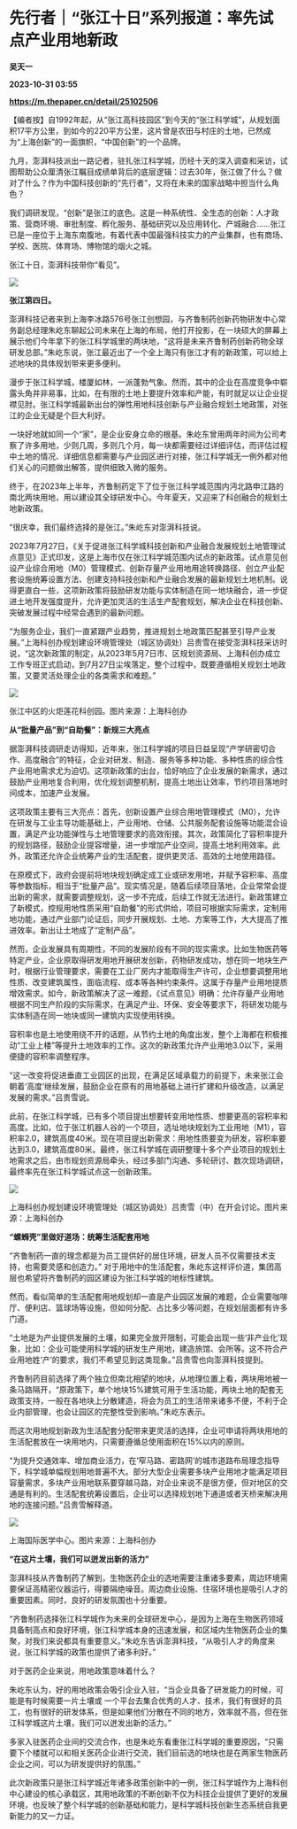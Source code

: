# 先行者｜“张江十日”系列报道：率先试点产业用地新政
**吴天一**

**2023-10-31 03:55**

**https://m.thepaper.cn/detail/25102506**

【编者按】自1992年起，从“张江高科技园区”到今天的“张江科学城”，从规划面积17平方公里，到如今的220平方公里，这片曾是农田与村庄的土地，已然成为“上海创新”的一面旗帜，“中国创新”的一个品牌。

九月，澎湃科技派出一路记者，驻扎张江科学城，历经十天的深入调查和采访，试图帮助公众厘清张江瞩目成绩单背后的底层逻辑：过去30年，张江做了什么？做对了什么？作为中国科技创新的“先行者”，又将在未来的国家战略中担当什么角色？

我们调研发现，“创新”是张江的底色。这是一种系统性、全生态的创新：人才政策、营商环境、审批制度、孵化服务、基础研究以及应用转化、产城融合……张江已是一座位于上海东南腹地，有着代表中国最强科技实力的产业集群，也有商场、学校、医院、体育场、博物馆的烟火之城。

张江十日，澎湃科技带你“看见”。

![](https://imagecloud.thepaper.cn/thepaper/image/276/72/931.jpg)

**张江第四日。**

澎湃科技记者来到上海李冰路576号张江创想园，与齐鲁制药创新药物研发中心常务副总经理朱屹东聊起公司未来在上海的布局，他打开投影，在一块硕大的屏幕上展示他们今年拿下的张江科学城里的两块地，“这将是未来齐鲁制药创新药物全球研发总部。”朱屹东说，张江最近出了一个全上海只有张江才有的新政策，可以给上述地块的具体规划带来更多便利。

漫步于张江科学城，楼厦如林，一派蓬勃气象。然而，其中的企业在高度竞争中崭露头角并非易事，比如，在有限的土地上要提升效率和产能，有时就足以让企业捉襟见肘。张江科学城最新出台的弹性用地科技创新与产业融合规划土地政策，对张江的企业无疑是个巨大利好。

一块好地就如同一个“家”，是企业安身立命的根基。朱屹东曾用两年时间为公司考察了许多用地，少则几周，多则几个月，每一块都需要经过详细评估，而评估过程中土地的情况、详细信息都需要与产业园区进行对接，张江科学城无一例外都对他们关心的问题做出解答，提供细致入微的服务。

终于，在2023年上半年，齐鲁制药定下了位于张江科学城范围内沔北路申江路的南北两块用地，用以建设其全球研发中心。今年夏天，又迎来了科创融合的规划土地新政策。

“很庆幸，我们最终选择的是张江。”朱屹东对澎湃科技说。

2023年7月27日，《关于促进张江科学城科技创新和产业融合发展规划土地管理试点意见》正式印发，这是上海市仅在张江科学城范围内试点的新政策。试点意见创设产业综合用地（M0）管理模式、创新存量产业用地用途转换路径、创立产业配套设施统筹设置方法、创建支持科技创新和产业融合发展的最新规划土地机制。说得更直白一些，这项新政策将鼓励研发功能与实体制造在同一地块融合，进一步促进土地开发强度提升，允许更加灵活的生活生产配套规划，解决企业在科技创新、突破发展过程中经常会遇到的最新问题。

“为服务企业，我们一直紧跟产业趋势，推进规划土地政策匹配甚至引导产业发展。”上海科创办规划建设环境管理处（城区协调处）吕贵雪在接受澎湃科技采访时说，“这次新政策的制定，从2023年5月7日市、区规划资源局、上海科创办成立工作专班正式启动，到7月27日尘埃落定，整个过程中，既要遵循相关规划土地政策，又要灵活处理企业的各类需求和难题。”

![](https://imagecloud.thepaper.cn/thepaper/image/276/72/943.jpg)

张江中区的火炬莲花科创园。图片来源：上海科创办

**从“批量产品”到“自助餐”：新规三大亮点**

据澎湃科技调研走访得知，近年来，张江科学城的项目日益呈现“产学研密切合作、高度融合”的特征，企业对研发、制造、服务等多种功能、多种性质的综合性产业用地需求尤为迫切。这项新政策的出台，恰好响应了企业发展的新需求，通过鼓励产业用地复合利用，优化规划调整机制，提高土地出让效率，节约项目落地时间成本，加速产业发展。

这项政策主要有三大亮点：首先，创新设置产业综合用地管理模式（M0），允许在研发与工业主导功能基础上，产业用地、仓储、公共服务配套设施等功能混合设置，满足产业功能弹性与土地管理要求的高效衔接。其次，政策简化了容积率提升的规划路径，鼓励企业提容增量，进一步增加产业空间，提高土地利用效率。此外，政策还允许企业统筹产业的生活配套，提供更灵活、高效的土地使用路径。

在原模式下，政府会提前将地块规划确定成工业或研发用地，并赋予容积率、高度等参数指标，相当于“批量产品”。现实情况是，随着后续项目落地，企业常常会提出新的需求，就需要调整规划，这一步不完成，后续工作就无法进行。新政策建立了新模式，控规用地性质采用“自助餐”的形式供给，项目可根据实际需求，定制用地功能，通过产业部门论证后，同步开展规划、土地、方案等工作，大大提高了推进效率。新出让土地成了“定制产品”。

然而，企业发展具有周期性，不同的发展阶段有不同的现实需求。比如生物医药等特定产业，企业原取得研发用地开展研发创新，药物研发成功，想在同一地块生产时，根据行业管理要求，需要在工业厂房内才能取得生产许可，企业想要调整用地性质、改变建筑属性，面临流程、成本等各种约束条件。这属于存量产业用地提质增效需求。如今，新政策解决了这一难题，《试点意见》明确：允许存量产业用地根据不同生产阶段的实际需求，在满足产业、环保、安全等要求下，将研发功能与实体制造在同一地块或同一建筑内实现使用转换。

容积率也是土地使用绕不开的话题，从节约土地的角度出发，整个上海都在积极推动“工业上楼”等提升土地效率的工作。这次的新政策允许产业用地3.0以下，采用便捷的容积率调整程序。

“这一改变将促进垂直工业园区的出现，在满足区域承载力的前提下，未来张江会朝着‘高度’继续发展，鼓励企业在原有的用地基础上进行扩建和升级改造，以满足发展的需求。”吕贵雪说。

此前，在张江科学城，已有多个项目提出想要转变用地性质、想要更高的容积率和高度。比如，位于张江机器人谷的一个项目，选址地块规划为工业用地（M1），容积率2.0，建筑高度40米。现在项目提出新需求：用地性质要变为研发，容积率要达到3.0，建筑高度80米。最终，张江科学城在调研整理十多个产业项目的规划土地需求之后，由市规划资源局牵头，经过多部门沟通、多轮研讨、数次现场调研，最终率先在张江科学城试点这一创新政策。

![](https://imagecloud.thepaper.cn/thepaper/image/276/72/951.jpg)

上海科创办规划建设环境管理处（城区协调处）吕贵雪（中）在开会讨论。图片来源：上海科创办

**“螺蛳壳”里做好道场：统筹生活配套用地**

“齐鲁制药一直的理念都是为员工提供好的居住环境，研发人员不仅需要技术支持，也需要灵感和创造力。” 对于用地中的生活配套，朱屹东这样评价道，集团高层也希望将齐鲁制药的园区建设为张江科学城的地标性建筑。

然而，看似简单的生活配套用地规划却一直是产业园区发展的难题，企业需要咖啡厅、便利店、篮球场等设施，但如何分配、占比多少等问题，在规划层面都有许多门道。

“土地是为产业提供发展的土壤，如果完全放开限制，可能会出现一些‘非产业化’现象，比如：企业可能使用科学城的研发生产用地，建造旅馆、会所等。这不符合产业用地姓‘产’的要求，我们不希望见到这类现象。”吕贵雪也向澎湃科技提到。

齐鲁制药目前选择了两个独立但南北相望的地块，从地理位置上看，两块用地被一条马路隔开，“原政策下，单个地块15%建筑可用于生活功能，两块土地的配套无政策支持，一般在各地块上分散建造，将会为员工的生活带来诸多不便，不利于企业内部管理，也会让园区的完整性受到影响。”朱屹东表示。

而这次用地规划新政为生活配套分配带来更灵活的选择，企业可申请将两块用地的生活配套放在一块用地内，只需要遵循总使用面积在15%以内的原则。

“为提升交通效率、增加商业活力，在‘窄马路、密路网’的城市道路布局理念指导下，科学城单幅规划用地普遍不大。部分大型企业需要多块产业用地才能满足项目容量需求，多块产业用地联系要穿越马路，对企业来说不是很方便，但对地区的交通是有利的。生活配套统筹设置后，企业可以选择规划地下通道或者天桥来解决用地的连接问题。”吕贵雪解释道。

![](https://imagecloud.thepaper.cn/thepaper/image/276/72/942.png)

上海国际医学中心。图片来源：上海科创办

**“在这片土壤，我们可以迸发出新的活力”**

澎湃科技从齐鲁制药了解到，生物医药企业的选地需要注重诸多要素，周边环境需要保证高精密仪器运行，得要隔绝噪音。周边商业设施、住宿环境也是吸引人才的重要因素。同时，良好的研发氛围也十分重要。

“齐鲁制药选择张江科学城作为未来的全球研发中心，是因为上海在生物医药领域具备制高点和良好环境，张江科学城本身的迅速发展，和区域内生物医药企业的集聚，对我们来说都具有重要意义。”朱屹东告诉澎湃科技，“从吸引人才的角度来说，张江科学城的政策也提供了诸多利好。”

对于医药企业来说，用地政策意味着什么？

朱屹东认为，好的用地政策会吸引企业入驻，“当企业具备了研发能力的时候，可能是有时候需要一片土壤或 一个平台去集合优秀的人才、技术，我们有很好的员工，也有很好的研发体系，但是如果他们分散在不同的地方，效率就不高，但在张江科学城这片土壤，我们可以迸发出新的活力。”

多家入驻医药企业间的交流合作，也是朱屹东看重张江科学城的重要原因，“只需要下个楼就可以和相关医药企业进行交流，我们目前选的地块也是在两家生物医药企业之间，可以为研发提供好的氛围。”

此次新政策只是张江科学城近年诸多政策创新中的一例，张江科学城作为上海科创中心建设的核心承载区，其用地政策的不断创新不仅为科技企业提供了更好的发展环境，也反映了整个科学城的创新基础和能力，是科学城科技创新生态系统自我更新能力的又一力证。